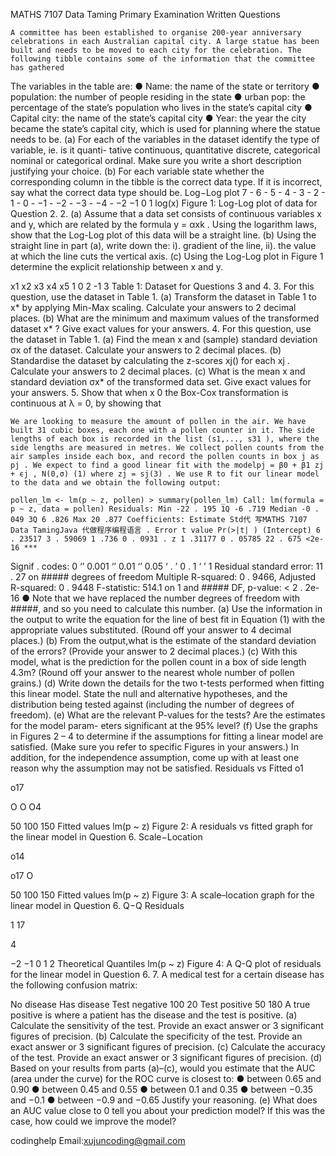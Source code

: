 MATHS 7107 Data Taming Primary Examination Written Questions

    A committee has been established to organise 200-year anniversary celebrations in each Australian capital city. A large statue has been built and needs to be moved to each city for the celebration. The following tibble contains some of the information that the committee has gathered

The variables in the table are: ● Name: the name of the state or territory ● population: the number of people residing in the state ● urban pop: the percentage of the state’s population who lives in the state’s capital city ● Capital city: the name of the state’s capital city ● Year: the year the city became the state’s capital city, which is used for planning where the statue needs to be. (a) For each of the variables in the dataset identify the type of variable, ie. is it quanti- tative continuous, quantitative discrete, categorical nominal or categorical ordinal. Make sure you write a short description justifying your choice. (b) For each variable state whether the corresponding column in the tibble is the correct data type. If it is incorrect, say what the correct data type should be. Log−Log plot 7 - 6 - 5 - 4 - 3 - 2 - 1 - 0 - −1 - −2 - −3 - −4 - −2 −1 0 1 log(x) Figure 1: Log-Log plot of data for Question 2. 2. (a) Assume that a data set consists of continuous variables x and y, which are related by the formula y = αxk . Using the logarithm laws, show that the Log-Log plot of this data will be a straight line. (b) Using the straight line in part (a), write down the: i). gradient of the line, ii). the value at which the line cuts the vertical axis. (c) Using the Log-Log plot in Figure 1 determine the explicit relationship between x and y.

x1 x2 x3 x4 x5 1 0 2 -1 3 Table 1: Dataset for Questions 3 and 4. 3. For this question, use the dataset in Table 1. (a) Transform the dataset in Table 1 to x* by applying Min-Max scaling. Calculate your answers to 2 decimal places.
(b) What are the minimum and maximum values of the transformed dataset x* ? Give exact values for your answers.
4. For this question, use the dataset in Table 1. (a) Find the mean x and (sample) standard deviation σx of the dataset. Calculate your answers to 2 decimal places.
(b) Standardise the dataset by calculating the z-scores xj() for each xj . Calculate your answers to 2 decimal places.
(c) What is the mean x and standard deviation σx* of the transformed data set. Give exact values for your answers. 5. Show that when x 0 the Box-Cox transformation is continuous at λ = 0, by showing that

    We are looking to measure the amount of pollen in the air. We have built 31 cubic boxes, each one with a pollen counter in it. The side lengths of each box is recorded in the list (s1,..., s31 ), where the side lengths are measured in metres. We collect pollen counts from the air samples inside each box, and record the pollen counts in box j as pj . We expect to find a good linear fit with the modelpj = β0 + β1 zj + ϵj , N(0,σ) (1) where zj = sj(3) . We use R to fit our linear model to the data and we obtain the following output:

    pollen_lm <- lm(p ~ z, pollen) > summary(pollen_lm) Call: lm(formula = p ~ z, data = pollen) Residuals: Min -22 . 195 1Q -6 .719 Median -0 . 049 3Q 6 .826 Max 20 .877 Coefficients: Estimate Std代 写MATHS 7107 Data TamingJava 代做程序编程语言 . Error t value Pr(>|t| ) (Intercept) 6 . 23517 3 . 59069 1 .736 0 . 0931 . z 1 .31177 0 . 05785 22 . 675 <2e-16 ***

Signif . codes: 0 ‘’ 0.001 ‘’ 0.01 ‘’ 0.05 ‘ . ’ 0 . 1 ‘ ’ 1 Residual standard error: 11 . 27 on ##### degrees of freedom Multiple R-squared: 0 . 9466, Adjusted R-squared: 0 . 9448 F-statistic: 514.1 on 1 and ##### DF, p-value: < 2 . 2e-16 ● Note that we have replaced the number degrees of freedom with #####, and so you need to calculate this number. (a) Use the information in the output to write the equation for the line of best fit in Equation (1) with the appropriate values substituted. (Round off your answer to 4 decimal places.) (b) From the output,what is the estimate of the standard deviation of the errors? (Provide your answer to 2 decimal places.) (c) With this model, what is the prediction for the pollen count in a box of side length 4.3m? (Round off your answer to the nearest whole number of pollen grains.) (d) Write down the details for the two t-tests performed when fitting this linear model. State the null and alternative hypotheses, and the distribution being tested against (including the number of degrees of freedom). (e) What are the relevant P-values for the tests? Are the estimates for the model param- eters significant at the 95% level? (f) Use the graphs in Figures 2 – 4 to determine if the assumptions for fitting a linear model are satisfied. (Make sure you refer to specific Figures in your answers.) In addition, for the independence assumption, come up with at least one reason why the assumption may not be satisfied. Residuals vs Fitted o1

o17

O O O4

50 100 150 Fitted values lm(p ~ z) Figure 2: A residuals vs fitted graph for the linear model in Question 6. Scale−Location

o14

o17 O

50 100 150 Fitted values lm(p ~ z) Figure 3: A scale–location graph for the linear model in Question 6. Q−Q Residuals

1 17

4

−2 −1 0 1 2 Theoretical Quantiles lm(p ~ z) Figure 4: A Q-Q plot of residuals for the linear model in Question 6. 7. A medical test for a certain disease has the following confusion matrix:

No disease Has disease Test negative 100 20 Test positive 50 180 A true positive is where a patient has the disease and the test is positive. (a) Calculate the sensitivity of the test. Provide an exact answer or 3 significant figures of precision.
(b) Calculate the specificity of the test. Provide an exact answer or 3 significant figures of precision.
(c) Calculate the accuracy of the test. Provide an exact answer or 3 significant figures of precision.
(d) Based on your results from parts (a)–(c), would you estimate that the AUC (area under the curve) for the ROC curve is closest to: ● between 0.65 and 0.90 ● between 0.45 and 0.55 ● between 0.1 and 0.35 ● between −0.35 and −0.1 ● between −0.9 and −0.65 Justify your reasoning. (e) What does an AUC value close to 0 tell you about your prediction model? If this was the case, how could we improve the model?

 codinghelp Email:xujuncoding@gmail.com

